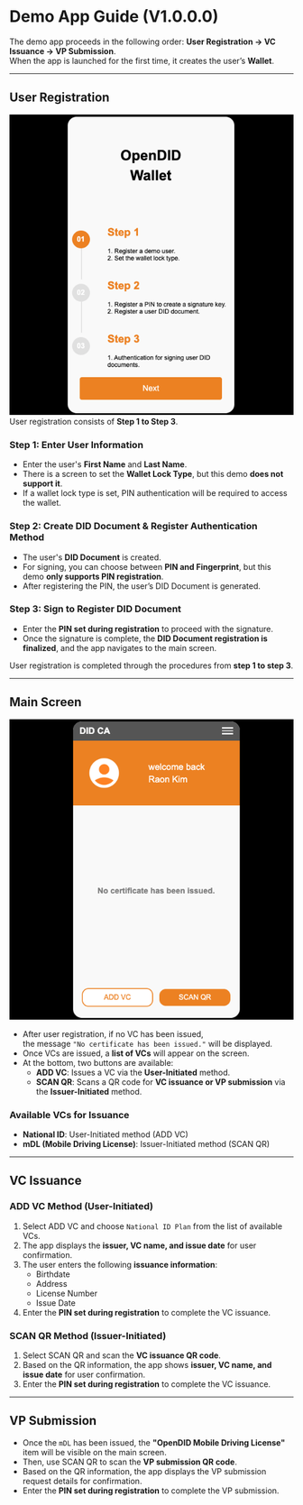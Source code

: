 # Demo App Guide (V1.0.0.0)

The demo app proceeds in the following order: **User Registration → VC Issuance → VP Submission**.  
When the app is launched for the first time, it creates the user’s **Wallet**.

---

## User Registration
![User Registration](guide1.png)  
User registration consists of **Step 1 to Step 3**.

### Step 1: Enter User Information
- Enter the user's **First Name** and **Last Name**.
- There is a screen to set the **Wallet Lock Type**, but this demo **does not support it**.
- If a wallet lock type is set, PIN authentication will be required to access the wallet.

### Step 2: Create DID Document & Register Authentication Method
- The user's **DID Document** is created.
- For signing, you can choose between **PIN and Fingerprint**, but this demo **only supports PIN registration**.
- After registering the PIN, the user’s DID Document is generated.

### Step 3: Sign to Register DID Document
- Enter the **PIN set during registration** to proceed with the signature.
- Once the signature is complete, the **DID Document registration is finalized**, and the app navigates to the main screen.

User registration is completed through the procedures from **step 1 to step 3**.

---

## Main Screen
![Main Screen](guide2.png)  
- After user registration, if no VC has been issued,  
  the message `"No certificate has been issued."` will be displayed.
- Once VCs are issued, a **list of VCs** will appear on the screen.
- At the bottom, two buttons are available:
  - **ADD VC**: Issues a VC via the **User-Initiated** method.
  - **SCAN QR**: Scans a QR code for **VC issuance or VP submission** via the **Issuer-Initiated** method.

### Available VCs for Issuance
- **National ID**: User-Initiated method (ADD VC)
- **mDL (Mobile Driving License)**: Issuer-Initiated method (SCAN QR)

---

## VC Issuance

### ADD VC Method (User-Initiated)
1. Select ADD VC and choose `National ID Plan` from the list of available VCs.
2. The app displays the **issuer, VC name, and issue date** for user confirmation.
3. The user enters the following **issuance information**:
   - Birthdate  
   - Address  
   - License Number  
   - Issue Date  
4. Enter the **PIN set during registration** to complete the VC issuance.

### SCAN QR Method (Issuer-Initiated)
1. Select SCAN QR and scan the **VC issuance QR code**.
2. Based on the QR information, the app shows **issuer, VC name, and issue date** for user confirmation.
3. Enter the **PIN set during registration** to complete the VC issuance.

---

## VP Submission

- Once the `mDL` has been issued, the **"OpenDID Mobile Driving License"** item will be visible on the main screen.
- Then, use SCAN QR to scan the **VP submission QR code**.
- Based on the QR information, the app displays the VP submission request details for confirmation.
- Enter the **PIN set during registration** to complete the VP submission.
